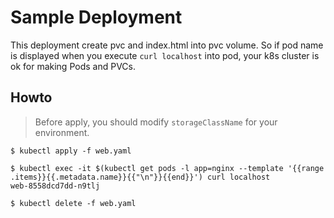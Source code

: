 Sample Deployment
=================

This deployment create pvc and index.html into pvc volume. 
So if pod name is displayed when you execute `curl localhost` into pod, your k8s cluster is ok for making Pods and PVCs.

## Howto

> Before apply, you should modify `storageClassName` for your environment.

```
$ kubectl apply -f web.yaml

$ kubectl exec -it $(kubectl get pods -l app=nginx --template '{{range .items}}{{.metadata.name}}{{"\n"}}{{end}}') curl localhost
web-8558dcd7dd-n9tlj

$ kubectl delete -f web.yaml
```

